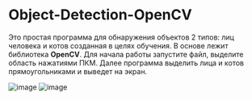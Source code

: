 # Object-Detection-OpenCV
Это простая программа для обнаружения объектов 2 типов: лиц человека и котов созданная в целях обучения. В основе лежит библиотека **OpenCV**. Для начала работы запустите файл, выделите область нажатиями ПКМ. Далее программа выделить лица и котов прямоугольниками и выведет на экран.

![image](https://user-images.githubusercontent.com/78260779/139595313-91bb12bb-45a2-45ed-a42e-7f6829bc0421.png)
![image](https://user-images.githubusercontent.com/78260779/139595362-f80ae574-dcbe-4aad-9bce-1cad14467efe.png)
